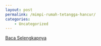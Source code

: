 ```yaml
---
layout: post
permalink: /mimpi-rumah-tetangga-hancur/
categories:
    - Uncategorized
---
```


[Baca Selengkapnya](/08)